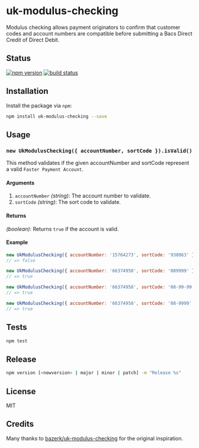 # uk-modulus-checking
Modulus checking allows payment originators to confirm that customer codes and account numbers are compatible before submitting a Bacs Direct Credit of Direct Debit.

## Status
[![npm version][npm-image]][npm-url] [![build status][travis-image]][travis-url]

## Installation
Install the package via `npm`:

```sh
npm install uk-modulus-checking --save
```

## Usage

### `new UkModulusChecking({ accountNumber, sortCode }).isValid()`

This method validates if the given accountNumber and sortCode represent a valid `Faster Payment Account`.

#### Arguments

1. `accountNumber` *(string)*: The account number to validate.
2. `sortCode` *(string)*: The sort code to validate.

#### Returns
*(boolean)*:  Returns `true` if the account is valid.

#### Example
```js
new UkModulusChecking({ accountNumber: '15764273', sortCode: '938063' }).isValid();
// => false

new UkModulusChecking({ accountNumber: '66374958', sortCode: '089999' }).isValid();
// => true

new UkModulusChecking({ accountNumber: '66374958', sortCode: '08-99-99' }).isValid();
// => true

new UkModulusChecking({ accountNumber: '66374958', sortCode: '08-9999' }).isValid();
// => true
```

## Tests

```sh
npm test
```

## Release

```sh
npm version [<newversion> | major | minor | patch] -m "Release %s"
```

## License
MIT

## Credits
Many thanks to [bazerk/uk-modulus-checking](https://github.com/bazerk/uk-modulus-checking) for the original inspiration.

[npm-image]: https://img.shields.io/npm/v/uk-modulus-checking.svg?style=flat-square
[npm-url]: https://npmjs.org/package/uk-modulus-checking
[travis-image]: https://img.shields.io/travis/uphold/uk-modulus-checking.svg?style=flat-square
[travis-url]: https://img.shields.io/travis/uphold/uk-modulus-checking.svg?style=flat-square
